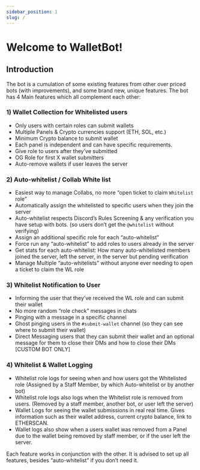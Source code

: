 ```yaml
---
sidebar_position: 1
slug: /
---
```


# Welcome to WalletBot!

## Introduction

The bot is a cumulation of some existing features from other over priced bots (with improvements), and some brand new, unique features. The bot has 4 Main features which all complement each other:

### 1) Wallet Collection for Whitelisted users

* Only users with certain roles can submit wallets
* Multiple Panels & Crypto currencies support (ETH, SOL, etc.)
* Minimum Crypto balance to submit wallet
* Each panel is independent and can have specific requirements.
* Give role to users after they’ve submitted
* OG Role for first X wallet submitters
* Auto-remove wallets if user leaves the server

### 2) Auto-whitelist / Collab White list 
* Easiest way to manage Collabs, no more “open ticket to claim `Whitelist` role”
* Automatically assign the whitelisted to specific users when they join the server
* Auto-whitelist respects Discord’s Rules Screening & any verification you have setup with bots. (so users don’t get the `@whitelist` without verifying)
* Assign an additional specific role for each “auto-whitelist”
* Force run any “auto-whitelist” to add roles to users already in the server
* Get stats for each auto-whitelist: How many auto-whitelisted members joined the server, left the server, in the server but pending verification
* Manage Multiple “auto-whitelists” without anyone ever needing to open a ticket to claim the WL role
  
### 3) Whitelist Notification to User 
* Informing the user that they’ve received the WL role and can submit their wallet
* No more random “role check” messages in chats
* Pinging with a message in a specific channel
* Ghost pinging users in the `#submit-wallet` channel (so they can see where to submit their wallet)
* Direct Messaging users that they can submit their wallet and an optional message for them to close their DMs and how to close their DMs [CUSTOM BOT ONLY]
  
### 4) Whitelist & Wallet Logging 
* Whitelist role logs for seeing when and how users got the Whitelisted role (Assigned by a Staff Member, by which Auto-whitelist or by another bot)
* Whitelist role logs also logs when the Whitelist role is removed from users. (Removed by a staff member, another bot, or user left the server)
* Wallet Logs for seeing the wallet submissions in real real time. Gives information such as their wallet address, current crypto balance, link to ETHERSCAN.
* Wallet logs also show when a users wallet was removed from a Panel due to the wallet being removed by staff member, or if the user left the server.

Each feature works in conjunction with the other. It is advised to set up all features, besides “auto-whitelist” if you don’t need it. 